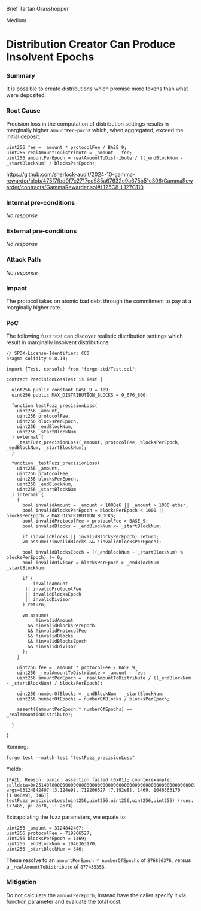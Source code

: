 Brief Tartan Grasshopper

Medium

# Distribution Creator Can Produce Insolvent Epochs

### Summary

It is possible to create distributions which promise more tokens than what were deposited.

### Root Cause

Precision loss in the computation of distribution settings results in marginally higher `amountPerEpoch`s which, when aggregated, exceed the initial deposit:

```solidity
uint256 fee = _amount * protocolFee / BASE_9;
uint256 realAmountToDistribute = _amount - fee;
uint256 amountPerEpoch = realAmountToDistribute / ((_endBlockNum - _startBlockNum) / blocksPerEpoch);
```

https://github.com/sherlock-audit/2024-10-gamma-rewarder/blob/475f7fbd0f7c2717ed585a67632e9a675b51c306/GammaRewarder/contracts/GammaRewarder.sol#L125C8-L127C110

### Internal pre-conditions

_No response_

### External pre-conditions

_No response_

### Attack Path

_No response_

### Impact

The protocol takes on atomic bad debt through the commitment to pay at a marginally higher rate.

### PoC

The following fuzz test can discover realistic distribution settings which result in marginally insolvent distributions.

```solidity
// SPDX-License-Identifier: CC0
pragma solidity 0.8.13;

import {Test, console} from "forge-std/Test.sol";

contract PrecisionLossTest is Test {

  uint256 public constant BASE_9 = 1e9;
  uint256 public MAX_DISTRIBUTION_BLOCKS = 9_676_800;

  function testFuzz_precisionLoss(
    uint256 _amount,
    uint256 protocolFee,
    uint256 blocksPerEpoch,
    uint256 _endBlockNum,
    uint256 _startBlockNum
  ) external {
    _testFuzz_precisionLoss(_amount, protocolFee, blocksPerEpoch, _endBlockNum, _startBlockNum);
  }

  function _testFuzz_precisionLoss(
    uint256 _amount,
    uint256 protocolFee,
    uint256 blocksPerEpoch,
    uint256 _endBlockNum,
    uint256 _startBlockNum
  ) internal {
    {
      bool invalidAmount = _amount < 1000e6 || _amount > 1000 ether;
      bool invalidBlocksPerEpoch = blocksPerEpoch < 1000 || blocksPerEpoch > MAX_DISTRIBUTION_BLOCKS;
      bool invalidProtocolFee = protocolFee > BASE_9;
      bool invalidBlocks = _endBlockNum <= _startBlockNum;

      if (invalidBlocks || invalidBlocksPerEpoch) return;
      vm.assume(!invalidBlocks && !invalidBlocksPerEpoch);

      bool invalidBlocksEpoch = ((_endBlockNum - _startBlockNum) % blocksPerEpoch) != 0;
      bool invalidDivisor = blocksPerEpoch > _endBlockNum - _startBlockNum;

      if (
          invalidAmount
       || invalidProtocolFee
       || invalidBlocksEpoch
       || invalidDivisor
      ) return;

      vm.assume(
           !invalidAmount
        && !invalidBlocksPerEpoch
        && !invalidProtocolFee
        && !invalidBlocks
        && !invalidBlocksEpoch
        && !invalidDivisor
      );
    }

    uint256 fee = _amount * protocolFee / BASE_9;
    uint256 _realAmountToDistribute = _amount - fee;
    uint256 amountPerEpoch = _realAmountToDistribute / ((_endBlockNum - _startBlockNum) / blocksPerEpoch);

    uint256 numberOfBlocks = _endBlockNum - _startBlockNum;
    uint256 numberOfEpochs = numberOfBlocks / blocksPerEpoch;

    assert((amountPerEpoch * numberOfEpochs) == _realAmountToDistribute);

  }
    
}
```

Running:

```shell
forge test --match-test "testFuzz_precisionLoss"
```

Yields:

```shell
[FAIL. Reason: panic: assertion failed (0x01); counterexample: calldata=0x2514078000000000000000000000000000000000000000000000000000000000ba414fa7000000000000000000000000000000000000000000000000000000002ade387f00000000000000000000000000000000000000000000000000000000000005bd000000000000000000000000000000000000000000000000000000003e5e3c22000000000000000000000000000000000000000000000000000000000000015a args=[3124842407 [3.124e9], 719206527 [7.192e8], 1469, 1046363170 [1.046e9], 346]] testFuzz_precisionLoss(uint256,uint256,uint256,uint256,uint256) (runs: 177485, μ: 2678, ~: 2673)
```

Extrapolating the fuzz parameters, we equate to:

```solidity
uint256 _amount = 3124842407;
uint256 protocolFee = 719206527;
uint256 blocksPerEpoch = 1469;
uint256 _endBlockNum = 1046363170;
uint256 _startBlockNum = 346;
```

These resolve to an `amountPerEpoch * numberOfEpochs` of `876836376`, versus a `_realAmountToDistribute` of `877435353`.

### Mitigation

Do not calculate the `amountPerEpoch`, instead have the caller specify it via function parameter and evaluate the total cost.